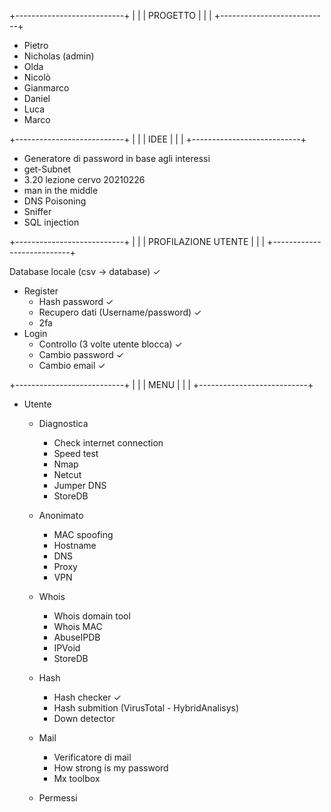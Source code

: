 +---------------------------+
|                           |
|         PROGETTO          |
|                           |
+---------------------------+
 
- Pietro
- Nicholas (admin)
- Olda
- Nicolò
- Gianmarco
- Daniel
- Luca
- Marco


+---------------------------+
|                           |
|           IDEE            |
|                           |
+---------------------------+

- Generatore di password in base agli interessi
- get-Subnet
- 3.20 lezione cervo 20210226
- man in the middle
- DNS Poisoning
- Sniffer
- SQL injection

+---------------------------+
|                           |
|    PROFILAZIONE UTENTE    |
|                           |
+---------------------------+

Database locale (csv -> database) ✓
- Register 
    - Hash password ✓
    - Recupero dati (Username/password) ✓
    - 2fa
- Login
    - Controllo (3 volte utente blocca) ✓
    - Cambio password ✓
    - Cambio email ✓


+---------------------------+
|                           |
|           MENU            |
|                           |
+---------------------------+

- Utente
    - Diagnostica
        - Check internet connection
        - Speed test
        - Nmap
        - Netcut
        - Jumper DNS
        - StoreDB
        
     - Anonimato
        - MAC spoofing
        - Hostname 
        - DNS
        - Proxy
        - VPN
        
    - Whois
        - Whois domain tool
        - Whois MAC
        - AbuseIPDB
        - IPVoid
        - StoreDB
        
    - Hash
        - Hash checker ✓
        - Hash submition (VirusTotal - HybridAnalisys)
        - Down detector
        
    - Mail
        - Verificatore di mail
        - How strong is my password
        - Mx toolbox
        
    - Permessi

















